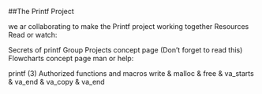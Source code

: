 ##The Printf Project

we ar collaborating to make the Printf project working together
Resources
Read or watch:

Secrets of printf
Group Projects concept page (Don’t forget to read this)
Flowcharts concept page
man or help:

printf (3)
Authorized functions and macros
write & malloc & free & va_starts & va_end & va_copy & va_end
